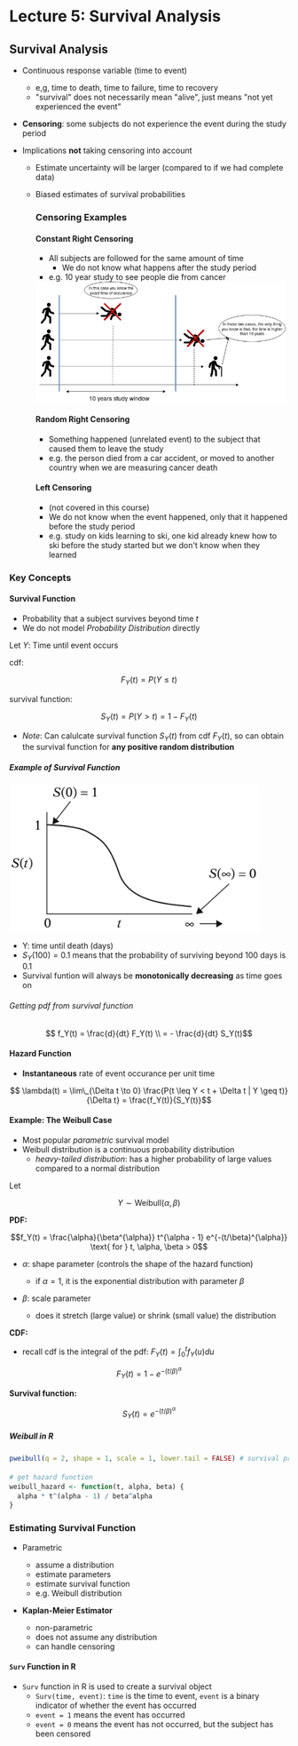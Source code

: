 # Lecture 5: Survival Analysis

## Survival Analysis

- Continuous response variable (time to event)
  - e,g, time to death, time to failure, time to recovery
  - "survival" does not necessarily mean "alive", just means "not yet experienced the event"
- **Censoring**: some subjects do not experience the event during the study period
- Implications **not** taking censoring into account

  - Estimate uncertainty will be larger (compared to if we had complete data)
  - Biased estimates of survival probabilities

    ### Censoring Examples

    #### Constant Right Censoring

    - All subjects are followed for the same amount of time
      - We do not know what happens after the study period
    - e.g. 10 year study to see people die from cancer

    <img src="images/5_right_censoring.png" width = "450">

    #### Random Right Censoring

    - Something happened (unrelated event) to the subject that caused them to leave the study
    - e.g. the person died from a car accident, or moved to another country when we are measuring cancer death

    #### Left Censoring

    - (not covered in this course)
    - We do not know when the event happened, only that it happened before the study period
    - e.g. study on kids learning to ski, one kid already knew how to ski before the study started but we don't know when they learned

### Key Concepts

#### Survival Function

- Probability that a subject survives beyond time $t$
- We do not model _Probability Distribution_ directly

Let $Y$: Time until event occurs

cdf:

$$ F_Y(t) = P(Y \leq t)$$

survival function:

$$ S_Y(t) = P(Y > t) = 1 - F_Y(t)$$

- _Note_: Can calulcate survival function $S_Y(t)$ from cdf $F_Y(t)$, so can obtain the survival function for **any positive random distribution**

##### Example of Survival Function

<img src="images/5_survival_graph_ex.png" width="450">

- Y: time until death (days)
- $S_Y(100) = 0.1$ means that the probability of surviving beyond 100 days is 0.1
- Survival funtion will always be **monotonically decreasing** as time goes on

###### Getting pdf from survival function

$$ f_Y(t) = \frac{d}{dt} F_Y(t) \\ = - \frac{d}{dt} S_Y(t)$$

#### Hazard Function

- **Instantaneous** rate of event occurance per unit time

$$ \lambda(t) = \lim\_{\Delta t \to 0} \frac{P(t \leq Y < t + \Delta t | Y \geq t)}{\Delta t} = \frac{f_Y(t)}{S_Y(t)}$$

#### Example: The Weibull Case

- Most popular _parametric_ survival model
- Weibull distribution is a continuous probability distribution
  - _heavy-tailed distribution_: has a higher probability of large values compared to a normal distribution

Let

$$Y \sim \text{Weibull}(\alpha, \beta)$$

**PDF:**

$$f_Y(t) = \frac{\alpha}{\beta^{\alpha}} t^{\alpha - 1} e^{-(t/\beta)^{\alpha}} \text{   for } t, \alpha, \beta > 0$$

- $\alpha$: shape parameter (controls the shape of the hazard function)
  - if $\alpha = 1$, it is the exponential distribution with parameter $\beta$
- $\beta$: scale parameter

  - does it stretch (large value) or shrink (small value) the distribution

**CDF:**

- recall cdf is the integral of the pdf: $F_Y(t) = \int_{0}^{t} f_Y(u) du$

$$F_Y(t) = 1 - e^{-(t/\beta)^{\alpha}}$$

**Survival function:**

$$S_Y(t) = e^{-(t/\beta)^{\alpha}}$$

##### Weibull in R

```R
pweibull(q = 2, shape = 1, scale = 1, lower.tail = FALSE) # survival probability

# get hazard function
weibull_hazard <- function(t, alpha, beta) {
  alpha * t^(alpha - 1) / beta^alpha
}
```

### Estimating Survival Function

- Parametric

  - assume a distribution
  - estimate parameters
  - estimate survival function
  - e.g. Weibull distribution

- **Kaplan-Meier Estimator**
  - non-parametric
  - does not assume any distribution
  - can handle censoring

#### `Surv` Function in R

- `Surv` function in R is used to create a survival object
  - `Surv(time, event)`: `time` is the time to event, `event` is a binary indicator of whether the event has occurred
  - `event = 1` means the event has occurred
  - `event = 0` means the event has not occurred, but the subject has been censored
